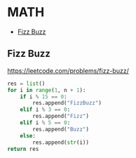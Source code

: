# MATH

+ [Fizz Buzz](#fizz-buzz)
<!---->
## Fizz Buzz

https://leetcode.com/problems/fizz-buzz/

```python
res = list()
for i in range(1, n + 1):
    if i % 15 == 0:
        res.append("FizzBuzz")
    elif i % 3 == 0:
        res.append("Fizz")
    elif i % 5 == 0:
        res.append("Buzz")
    else:
        res.append(str(i))
return res
```
